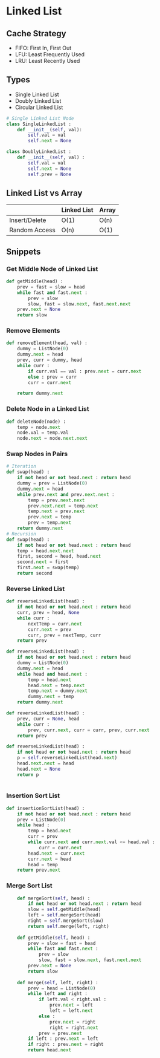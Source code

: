 # Linked List

## Cache Strategy
- FIFO: First In, First Out
- LFU: Least Frequently Used
- LRU: Least Recently Used

## Types
- Single Linked List
- Doubly Linked List
- Circular Linked List
```python
# Single Linked List Node
class SingleLinkedList :
    def __init__(self, val):
        self.val = val
        self.next = None

class DoublyLinkedList :
    def __init__(self, val) :
        self.val = val
        self.next = None
        self.prev = None
```

## Linked List vs Array

|   | Linked List  |Array |
|---|---|---|
|Insert/Delete|O(1)|O(n)|
|Random Access|O(n)|O(1)|

## Snippets

### Get Middle Node of Linked List
```python
def getMiddle(head) : 
    prev = fast = slow = head
    while fast and fast.next : 
        prev = slow
        slow, fast = slow.next, fast.next.next
    prev.next = None
    return slow
```

### Remove Elements
```python
def removeElement(head, val) :
    dummy = ListNode(0)
    dummy.next = head
    prev, curr = dummy, head
    while curr :
        if curr.val == val : prev.next = curr.next
        else : prev = curr
        curr = curr.next

    return dummy.next
```

### Delete Node in a Linked List
```python
def deleteNode(node) :
    temp = node.next
    node.val = temp.val
    node.next = node.next.next
```

### Swap Nodes in Pairs
```python
# Iteration
def swap(head) :
    if not head or not head.next : return head
    dummy = prev = ListNode(0)
    dummy.next = head
    while prev.next and prev.next.next :
        temp = prev.next.next
        prev.next.next = temp.next
        temp.next = prev.next
        prev.next = temp
        prev = temp.next
    return dummy.next
# Recursion
def swap(head) :
    if not head or not head.next : return head
    temp = head.next.next
    first, second = head, head.next
    second.next = first
    first.next = swap(temp)
    return second
```

### Reverse Linked List
```python
def reverseLinkedList(head) :
    if not head or not head.next : return head
    curr, prev = head, None
    while curr :
        nextTemp = curr.next
        curr.next = prev
        curr, prev = nextTemp, curr
    return prev

def reverseLinkedList(head) :
    if not head or not head.next : return head
    dummy = ListNode(0)
    dummy.next = head
    while head and head.next :
        temp = head.next
        head.next = temp.next
        temp.next = dummy.next
        dummy.next = temp
    return dummy.next

def reverseLinkedList(head) :
    prev, curr = None, head
    while curr :
        prev, curr.next, curr = curr, prev, curr.next
    return prev

def reverseLinkedList(head) :
    if not head or not head.next : return head
    p = self.reverseLinkedList(head.next)
    head.next.next = head
    head.next = None
    return p
        
```

### Insertion Sort List
```python
def insertionSortList(head) :
    if not head or not head.next : return head
    prev = ListNode(0)
    while head :
        temp = head.next
        curr = prev
        while curr.next and curr.next.val <= head.val :
            curr = curr.next
        head.next = curr.next
        curr.next = head
        head = temp
    return prev.next
```

### Merge Sort List
```python
    def mergeSort(self, head) :
        if not head or not head.next : return head
        slow = self.getMiddle(head)
        left = self.mergeSort(head)
        right = self.mergeSort(slow)
        return self.merge(left, right)
    
    def getMiddle(self, head) :
        prev = slow = fast = head
        while fast and fast.next :
            prev = slow
            slow, fast = slow.next, fast.next.next
        prev.next = None
        return slow
    
    def merge(self, left, right) :
        prev = head = ListNode(0)
        while left and right :
            if left.val < right.val :
                prev.next = left
                left = left.next
            else :
                prev.next = right
                right = right.next
            prev = prev.next
        if left : prev.next = left
        if right : prev.next = right
        return head.next
    
```